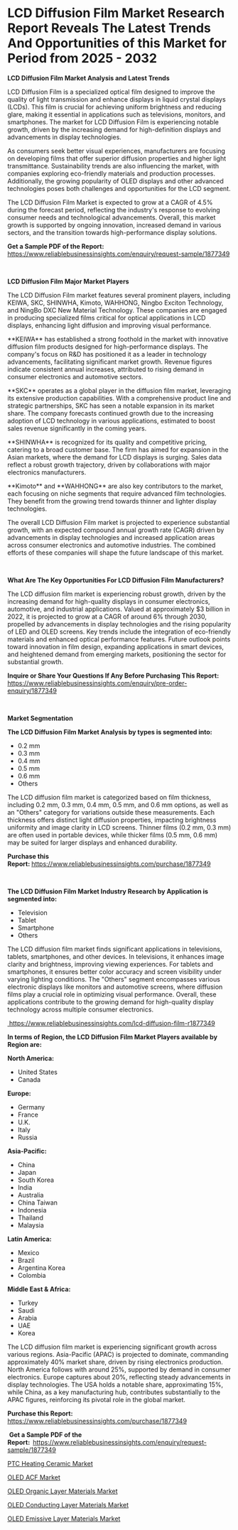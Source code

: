 <p><h1>LCD Diffusion Film Market Research Report Reveals The Latest Trends And Opportunities of this Market for Period from 2025 - 2032</h1></p><p><strong>LCD Diffusion Film Market Analysis and Latest Trends</strong></p>
<p><p>LCD Diffusion Film is a specialized optical film designed to improve the quality of light transmission and enhance displays in liquid crystal displays (LCDs). This film is crucial for achieving uniform brightness and reducing glare, making it essential in applications such as televisions, monitors, and smartphones. The market for LCD Diffusion Film is experiencing notable growth, driven by the increasing demand for high-definition displays and advancements in display technologies. </p><p>As consumers seek better visual experiences, manufacturers are focusing on developing films that offer superior diffusion properties and higher light transmittance. Sustainability trends are also influencing the market, with companies exploring eco-friendly materials and production processes. Additionally, the growing popularity of OLED displays and other advanced technologies poses both challenges and opportunities for the LCD segment.</p><p>The LCD Diffusion Film Market is expected to grow at a CAGR of 4.5% during the forecast period, reflecting the industry's response to evolving consumer needs and technological advancements. Overall, this market growth is supported by ongoing innovation, increased demand in various sectors, and the transition towards high-performance display solutions.</p></p>
<p><strong>Get a Sample PDF of the Report:&nbsp;</strong> <a href="https://www.reliablebusinessinsights.com/enquiry/request-sample/1877349?utm_campaign=57&utm_medium=2&utm_source=Github&utm_content=ia&utm_term=04022025&utm_id=lcd-diffusion-film">https://www.reliablebusinessinsights.com/enquiry/request-sample/1877349</a></p>
<p>&nbsp;</p>
<p><strong>LCD Diffusion Film Major Market Players</strong></p>
<p><p>The LCD Diffusion Film market features several prominent players, including KEIWA, SKC, SHINWHA, Kimoto, WAHHONG, Ningbo Exciton Technology, and NingBo DXC New Material Technology. These companies are engaged in producing specialized films critical for optical applications in LCD displays, enhancing light diffusion and improving visual performance.</p><p>**KEIWA** has established a strong foothold in the market with innovative diffusion film products designed for high-performance displays. The company's focus on R&D has positioned it as a leader in technology advancements, facilitating significant market growth. Revenue figures indicate consistent annual increases, attributed to rising demand in consumer electronics and automotive sectors.</p><p>**SKC** operates as a global player in the diffusion film market, leveraging its extensive production capabilities. With a comprehensive product line and strategic partnerships, SKC has seen a notable expansion in its market share. The company forecasts continued growth due to the increasing adoption of LCD technology in various applications, estimated to boost sales revenue significantly in the coming years.</p><p>**SHINWHA** is recognized for its quality and competitive pricing, catering to a broad customer base. The firm has aimed for expansion in the Asian markets, where the demand for LCD displays is surging. Sales data reflect a robust growth trajectory, driven by collaborations with major electronics manufacturers.</p><p>**Kimoto** and **WAHHONG** are also key contributors to the market, each focusing on niche segments that require advanced film technologies. They benefit from the growing trend towards thinner and lighter display technologies.</p><p>The overall LCD Diffusion Film market is projected to experience substantial growth, with an expected compound annual growth rate (CAGR) driven by advancements in display technologies and increased application areas across consumer electronics and automotive industries. The combined efforts of these companies will shape the future landscape of this market.</p></p>
<p>&nbsp;</p>
<p><strong>What Are The Key Opportunities For LCD Diffusion Film Manufacturers?</strong></p>
<p><p>The LCD diffusion film market is experiencing robust growth, driven by the increasing demand for high-quality displays in consumer electronics, automotive, and industrial applications. Valued at approximately $3 billion in 2022, it is projected to grow at a CAGR of around 6% through 2030, propelled by advancements in display technologies and the rising popularity of LED and OLED screens. Key trends include the integration of eco-friendly materials and enhanced optical performance features. Future outlook points toward innovation in film design, expanding applications in smart devices, and heightened demand from emerging markets, positioning the sector for substantial growth.</p></p>
<p><strong>Inquire or Share Your Questions If Any Before Purchasing This Report:</strong> <a href="https://www.reliablebusinessinsights.com/enquiry/pre-order-enquiry/1877349?utm_campaign=57&utm_medium=2&utm_source=Github&utm_content=ia&utm_term=04022025&utm_id=lcd-diffusion-film">https://www.reliablebusinessinsights.com/enquiry/pre-order-enquiry/1877349</a></p>
<p>&nbsp;</p>
<p><strong>Market Segmentation</strong></p>
<p><strong>The LCD Diffusion Film Market Analysis by types is segmented into:</strong></p>
<p><ul><li>0.2 mm</li><li>0.3 mm</li><li>0.4 mm</li><li>0.5 mm</li><li>0.6 mm</li><li>Others</li></ul></p>
<p><p>The LCD diffusion film market is categorized based on film thickness, including 0.2 mm, 0.3 mm, 0.4 mm, 0.5 mm, and 0.6 mm options, as well as an "Others" category for variations outside these measurements. Each thickness offers distinct light diffusion properties, impacting brightness uniformity and image clarity in LCD screens. Thinner films (0.2 mm, 0.3 mm) are often used in portable devices, while thicker films (0.5 mm, 0.6 mm) may be suited for larger displays and enhanced durability.</p></p>
<p><strong>Purchase this Report:&nbsp;</strong><a href="https://www.reliablebusinessinsights.com/purchase/1877349?utm_campaign=57&utm_medium=2&utm_source=Github&utm_content=ia&utm_term=04022025&utm_id=lcd-diffusion-film">https://www.reliablebusinessinsights.com/purchase/1877349</a></p>
<p>&nbsp;</p>
<p><strong>The LCD Diffusion Film Market Industry Research by Application is segmented into:</strong></p>
<p><ul><li>Television</li><li>Tablet</li><li>Smartphone</li><li>Others</li></ul></p>
<p><p>The LCD diffusion film market finds significant applications in televisions, tablets, smartphones, and other devices. In televisions, it enhances image clarity and brightness, improving viewing experiences. For tablets and smartphones, it ensures better color accuracy and screen visibility under varying lighting conditions. The "Others" segment encompasses various electronic displays like monitors and automotive screens, where diffusion films play a crucial role in optimizing visual performance. Overall, these applications contribute to the growing demand for high-quality display technology across multiple consumer electronics.</p></p>
<p><a href="https://www.reliablebusinessinsights.com/lcd-diffusion-film-r1877349?utm_campaign=57&utm_medium=2&utm_source=Github&utm_content=ia&utm_term=04022025&utm_id=lcd-diffusion-film">&nbsp;https://www.reliablebusinessinsights.com/lcd-diffusion-film-r1877349</a></p>
<p><strong>In terms of Region, the LCD Diffusion Film Market Players available by Region are:</strong></p>
<p>
    <p> <strong> North America: </strong>
        <ul>
            <li>United States</li>
            <li>Canada</li>
        </ul>
        </p> 
    <p> <strong> Europe: </strong>
        <ul>
            <li>Germany</li>
            <li>France</li>
            <li>U.K.</li>
            <li>Italy</li>
            <li>Russia</li>
        </ul>
        </p> 
    <p> <strong> Asia-Pacific: </strong>
        <ul>
            <li>China</li>
            <li>Japan</li>
            <li>South Korea</li>
            <li>India</li>
            <li>Australia</li>
            <li>China Taiwan</li>
            <li>Indonesia</li>
            <li>Thailand</li>
            <li>Malaysia</li>
        </ul>
        </p> 
    <p> <strong> Latin America: </strong>
        <ul>
            <li>Mexico</li>
            <li>Brazil</li>
            <li>Argentina Korea</li>
            <li>Colombia</li>
        </ul>
        </p> 
    <p> <strong> Middle East & Africa: </strong>
        <ul>
            <li>Turkey</li>
            <li>Saudi</li>
            <li>Arabia</li>
            <li>UAE</li>
            <li>Korea</li>
        </ul>
    </p>
    </p>
<p><p>The LCD diffusion film market is experiencing significant growth across various regions. Asia-Pacific (APAC) is projected to dominate, commanding approximately 40% market share, driven by rising electronics production. North America follows with around 25%, supported by demand in consumer electronics. Europe captures about 20%, reflecting steady advancements in display technologies. The USA holds a notable share, approximating 15%, while China, as a key manufacturing hub, contributes substantially to the APAC figures, reinforcing its pivotal role in the global market.</p></p>
<p><strong>Purchase this Report: </strong><a href="https://www.reliablebusinessinsights.com/purchase/1877349?utm_campaign=57&utm_medium=2&utm_source=Github&utm_content=ia&utm_term=04022025&utm_id=lcd-diffusion-film">https://www.reliablebusinessinsights.com/purchase/1877349</a></p>
<p>&nbsp;<strong>Get a Sample PDF of the Report:&nbsp;&nbsp;</strong><a href="https://www.reliablebusinessinsights.com/enquiry/request-sample/1877349?utm_campaign=57&utm_medium=2&utm_source=Github&utm_content=ia&utm_term=04022025&utm_id=lcd-diffusion-film">https://www.reliablebusinessinsights.com/enquiry/request-sample/1877349</a></p>
<p><strong></strong></p>
<p><p><a href="https://github.com/jandedaboy1/Market-Research-Report-List-1/blob/main/ptc-heating-ceramic-market.md?utm_campaign=57&utm_medium=2&utm_source=Github&utm_content=ia&utm_term=04022025&utm_id=lcd-diffusion-film">PTC Heating Ceramic Market</a></p><p><a href="https://github.com/djarixneoza/Market-Research-Report-List-1/blob/main/oled-acf-market.md?utm_campaign=57&utm_medium=2&utm_source=Github&utm_content=ia&utm_term=04022025&utm_id=lcd-diffusion-film">OLED ACF Market</a></p><p><a href="https://github.com/rahebeinum/Market-Research-Report-List-1/blob/main/oled-organic-layer-materials-market.md?utm_campaign=57&utm_medium=2&utm_source=Github&utm_content=ia&utm_term=04022025&utm_id=lcd-diffusion-film">OLED Organic Layer Materials Market</a></p><p><a href="https://github.com/vilehoaguy/Market-Research-Report-List-1/blob/main/oled-conducting-layer-materials-market.md?utm_campaign=57&utm_medium=2&utm_source=Github&utm_content=ia&utm_term=04022025&utm_id=lcd-diffusion-film">OLED Conducting Layer Materials Market</a></p><p><a href="https://github.com/sapsaidamary/Market-Research-Report-List-1/blob/main/oled-emissive-layer-materials-market.md?utm_campaign=57&utm_medium=2&utm_source=Github&utm_content=ia&utm_term=04022025&utm_id=lcd-diffusion-film">OLED Emissive Layer Materials Market</a></p></p>